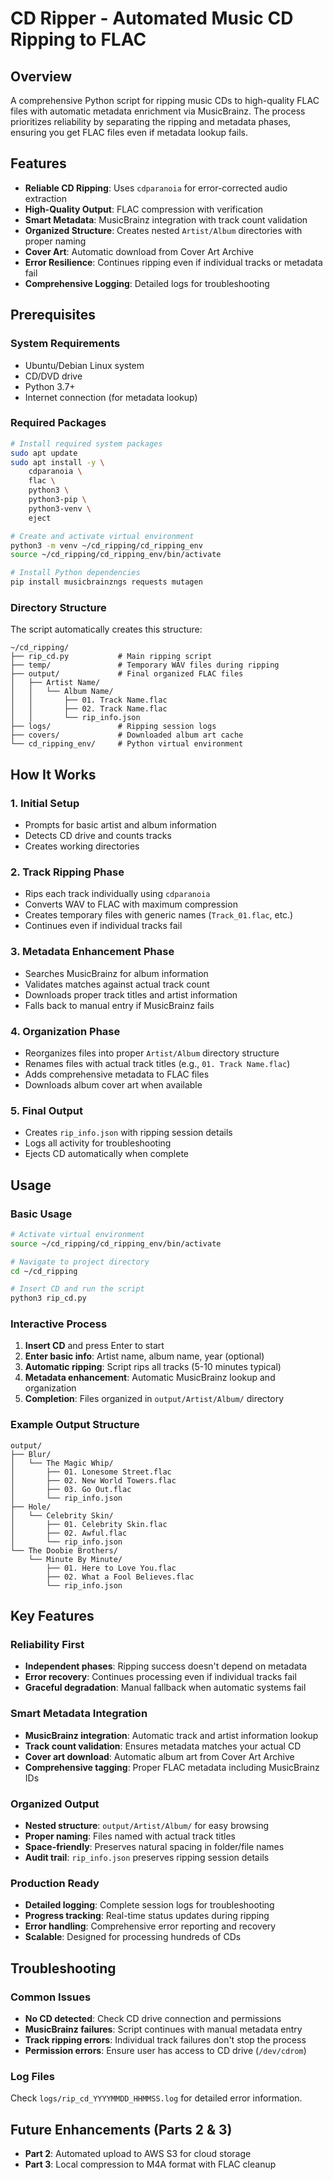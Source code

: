 # CD Ripper - Automated Music CD Ripping to FLAC

## Overview
A comprehensive Python script for ripping music CDs to high-quality FLAC files with automatic metadata enrichment via MusicBrainz. The process prioritizes reliability by separating the ripping and metadata phases, ensuring you get FLAC files even if metadata lookup fails.

## Features

- **Reliable CD Ripping**: Uses `cdparanoia` for error-corrected audio extraction
- **High-Quality Output**: FLAC compression with verification
- **Smart Metadata**: MusicBrainz integration with track count validation
- **Organized Structure**: Creates nested `Artist/Album` directories with proper naming
- **Cover Art**: Automatic download from Cover Art Archive
- **Error Resilience**: Continues ripping even if individual tracks or metadata fail
- **Comprehensive Logging**: Detailed logs for troubleshooting

## Prerequisites

### System Requirements
- Ubuntu/Debian Linux system
- CD/DVD drive
- Python 3.7+
- Internet connection (for metadata lookup)

### Required Packages
```bash
# Install required system packages
sudo apt update
sudo apt install -y \
    cdparanoia \
    flac \
    python3 \
    python3-pip \
    python3-venv \
    eject

# Create and activate virtual environment
python3 -m venv ~/cd_ripping/cd_ripping_env
source ~/cd_ripping/cd_ripping_env/bin/activate

# Install Python dependencies
pip install musicbrainzngs requests mutagen
```

### Directory Structure
The script automatically creates this structure:
```
~/cd_ripping/
├── rip_cd.py           # Main ripping script
├── temp/               # Temporary WAV files during ripping
├── output/             # Final organized FLAC files
│   ├── Artist Name/
│   │   └── Album Name/
│   │       ├── 01. Track Name.flac
│   │       ├── 02. Track Name.flac
│   │       └── rip_info.json
├── logs/               # Ripping session logs
├── covers/             # Downloaded album art cache
└── cd_ripping_env/     # Python virtual environment
```

## How It Works

### 1. **Initial Setup**
- Prompts for basic artist and album information
- Detects CD drive and counts tracks
- Creates working directories

### 2. **Track Ripping Phase**
- Rips each track individually using `cdparanoia`
- Converts WAV to FLAC with maximum compression
- Creates temporary files with generic names (`Track_01.flac`, etc.)
- Continues even if individual tracks fail

### 3. **Metadata Enhancement Phase**
- Searches MusicBrainz for album information
- Validates matches against actual track count
- Downloads proper track titles and artist information
- Falls back to manual entry if MusicBrainz fails

### 4. **Organization Phase**
- Reorganizes files into proper `Artist/Album` directory structure
- Renames files with actual track titles (e.g., `01. Track Name.flac`)
- Adds comprehensive metadata to FLAC files
- Downloads album cover art when available

### 5. **Final Output**
- Creates `rip_info.json` with ripping session details
- Logs all activity for troubleshooting
- Ejects CD automatically when complete

## Usage

### Basic Usage
```bash
# Activate virtual environment
source ~/cd_ripping/cd_ripping_env/bin/activate

# Navigate to project directory
cd ~/cd_ripping

# Insert CD and run the script
python3 rip_cd.py
```

### Interactive Process
1. **Insert CD** and press Enter to start
2. **Enter basic info**: Artist name, album name, year (optional)
3. **Automatic ripping**: Script rips all tracks (5-10 minutes typical)
4. **Metadata enhancement**: Automatic MusicBrainz lookup and organization
5. **Completion**: Files organized in `output/Artist/Album/` directory

### Example Output Structure
```
output/
├── Blur/
│   └── The Magic Whip/
│       ├── 01. Lonesome Street.flac
│       ├── 02. New World Towers.flac
│       ├── 03. Go Out.flac
│       └── rip_info.json
├── Hole/
│   └── Celebrity Skin/
│       ├── 01. Celebrity Skin.flac
│       ├── 02. Awful.flac
│       └── rip_info.json
└── The Doobie Brothers/
    └── Minute By Minute/
        ├── 01. Here to Love You.flac
        ├── 02. What a Fool Believes.flac
        └── rip_info.json
```

## Key Features

### **Reliability First**
- **Independent phases**: Ripping success doesn't depend on metadata
- **Error recovery**: Continues processing even if individual tracks fail
- **Graceful degradation**: Manual fallback when automatic systems fail

### **Smart Metadata Integration**
- **MusicBrainz integration**: Automatic track and artist information lookup
- **Track count validation**: Ensures metadata matches your actual CD
- **Cover art download**: Automatic album art from Cover Art Archive
- **Comprehensive tagging**: Proper FLAC metadata including MusicBrainz IDs

### **Organized Output**
- **Nested structure**: `output/Artist/Album/` for easy browsing
- **Proper naming**: Files named with actual track titles
- **Space-friendly**: Preserves natural spacing in folder/file names
- **Audit trail**: `rip_info.json` preserves ripping session details

### **Production Ready**
- **Detailed logging**: Complete session logs for troubleshooting
- **Progress tracking**: Real-time status updates during ripping
- **Error handling**: Comprehensive error reporting and recovery
- **Scalable**: Designed for processing hundreds of CDs

## Troubleshooting

### Common Issues
- **No CD detected**: Check CD drive connection and permissions
- **MusicBrainz failures**: Script continues with manual metadata entry
- **Track ripping errors**: Individual track failures don't stop the process
- **Permission errors**: Ensure user has access to CD drive (`/dev/cdrom`)

### Log Files
Check `logs/rip_cd_YYYYMMDD_HHMMSS.log` for detailed error information.

## Future Enhancements (Parts 2 & 3)

- **Part 2**: Automated upload to AWS S3 for cloud storage
- **Part 3**: Local compression to M4A format with FLAC cleanup